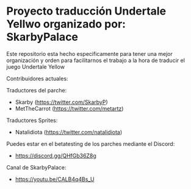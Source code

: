 # Proyecto traducción Undertale Yellwo organizado por: SkarbyPalace

Este repositorio esta hecho especificamente para tener una mejor organización y orden para facilitarnos el trabajo a la hora de traducir el juego Undertale Yellow

Contribuidores actuales:

Traductores del parche:

- Skarby (https://twitter.com/SkarbyP)
- MetTheCarrot (https://twitter.com/metartz)

Traductores Sprites:

- Natalidiota (https://twitter.com/natalidiota)

Puedes estar en el betatesting de los parches mediante el Discord:

- https://discord.gg/QHfGb36Z8g

Canal de SkarbyPalace:

- https://youtu.be/CALB4q4Bs_U
